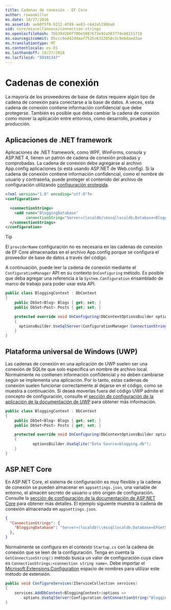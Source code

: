 ```yaml
---
title: Cadenas de conexión - EF Core
author: rowanmiller
ms.date: 10/27/2016
ms.assetid: aeb0f5f8-b212-4f89-ae83-c642a5190ba0
uid: core/miscellaneous/connection-strings
ms.openlocfilehash: 7bb39d260f700e5087673e92a50377dc68151710
ms.sourcegitcommit: 85ccc9ed42d4aaf7525c6312058c5c9ebdaed3ae
ms.translationtype: MT
ms.contentlocale: es-ES
ms.lasthandoff: 10/27/2018
ms.locfileid: "50191347"
---
```

# <a name="connection-strings"></a>Cadenas de conexión

La mayoría de los proveedores de base de datos requiere algún tipo de cadena de conexión para conectarse a la base de datos. A veces, esta cadena de conexión contiene información confidencial que debe protegerse. También es posible que deba cambiar la cadena de conexión como mover la aplicación entre entornos, como desarrollo, pruebas y producción.

## <a name="net-framework-applications"></a>Aplicaciones de .NET framework

Aplicaciones de .NET framework, como WPF, WinForms, consola y ASP.NET 4, tienen un patrón de cadena de conexión probadas y comprobadas. La cadena de conexión debe agregarse al archivo App.config aplicaciones (si está usando ASP.NET de Web.config). Si la cadena de conexión contiene información confidencial, como el nombre de usuario y contraseña, puede proteger el contenido del archivo de configuración utilizando [configuración protegida](https://docs.microsoft.com/dotnet/framework/data/adonet/connection-strings-and-configuration-files#encrypting-configuration-file-sections-using-protected-configuration).

``` xml
<?xml version="1.0" encoding="utf-8"?>
<configuration>

  <connectionStrings>
    <add name="BloggingDatabase"
         connectionString="Server=(localdb)\mssqllocaldb;Database=Blogging;Trusted_Connection=True;" />
  </connectionStrings>
</configuration>
```

> [!TIP]  
> El `providerName` configuración no es necesaria en las cadenas de conexión de EF Core almacenadas en el archivo App.config porque se configura el proveedor de base de datos a través del código.

A continuación, puede leer la cadena de conexión mediante el `ConfigurationManager` API en su contexto `OnConfiguring` método. Es posible que deba agregar una referencia a la `System.Configuration` ensamblado de marco de trabajo para poder usar esta API.

``` csharp
public class BloggingContext : DbContext
{
    public DbSet<Blog> Blogs { get; set; }
    public DbSet<Post> Posts { get; set; }

    protected override void OnConfiguring(DbContextOptionsBuilder optionsBuilder)
    {
      optionsBuilder.UseSqlServer(ConfigurationManager.ConnectionStrings["BloggingDatabase"].ConnectionString);
    }
}
```

## <a name="universal-windows-platform-uwp"></a>Plataforma universal de Windows (UWP)

Las cadenas de conexión en una aplicación de UWP suelen ser una conexión de SQLite que solo especifica un nombre de archivo local. Normalmente no contienen información confidencial y no deben cambiarse según se implementa una aplicación. Por lo tanto, estas cadenas de conexión suelen funcionar correctamente al dejarse en el código, como se muestra a continuación. Si desea moverlas fuera del código UWP admite el concepto de configuración, consulte el [sección de configuración de la aplicación de la documentación de UWP](https://docs.microsoft.com/windows/uwp/app-settings/store-and-retrieve-app-data) para obtener más información.

``` csharp
public class BloggingContext : DbContext
{
    public DbSet<Blog> Blogs { get; set; }
    public DbSet<Post> Posts { get; set; }

    protected override void OnConfiguring(DbContextOptionsBuilder optionsBuilder)
    {
            optionsBuilder.UseSqlite("Data Source=blogging.db");
    }
}
```

## <a name="aspnet-core"></a>ASP.NET Core

En ASP.NET Core, el sistema de configuración es muy flexible y la cadena de conexión se pueden almacenar en `appsettings.json`, una variable de entorno, el almacén secreto de usuario u otro origen de configuración. Consulte la [sección de configuración de la documentación de ASP.NET Core](https://docs.asp.net/en/latest/fundamentals/configuration.html) para obtener más detalles. El ejemplo siguiente muestra la cadena de conexión almacenada en `appsettings.json`.

``` json
{
  "ConnectionStrings": {
    "BloggingDatabase": "Server=(localdb)\\mssqllocaldb;Database=EFGetStarted.ConsoleApp.NewDb;Trusted_Connection=True;"
  },
}
```

Normalmente se configura en el contexto `Startup.cs` con la cadena de conexión que se leen de la configuración. Tenga en cuenta la `GetConnectionString()` método busca un valor de configuración cuya clave es `ConnectionStrings:<connection string name>`. Debe importar el [Microsoft.Extensions.Configuration](https://docs.microsoft.com/dotnet/api/microsoft.extensions.configuration) espacio de nombres para utilizar este método de extensión.

``` csharp
public void ConfigureServices(IServiceCollection services)
{
    services.AddDbContext<BloggingContext>(options =>
        options.UseSqlServer(Configuration.GetConnectionString("BloggingDatabase")));
}
```
